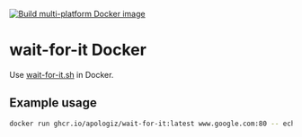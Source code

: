 [![Build multi-platform Docker image](https://github.com/Apologiz/docker-wait-for-it/actions/workflows/docker-image.yml/badge.svg)](https://github.com/Apologiz/docker-wait-for-it/actions/workflows/docker-image.yml)

# wait-for-it Docker
Use [wait-for-it.sh](https://github.com/vishnubob/wait-for-it) in Docker.

## Example usage
```sh
docker run ghcr.io/apologiz/wait-for-it:latest www.google.com:80 -- echo "google is up"
```
